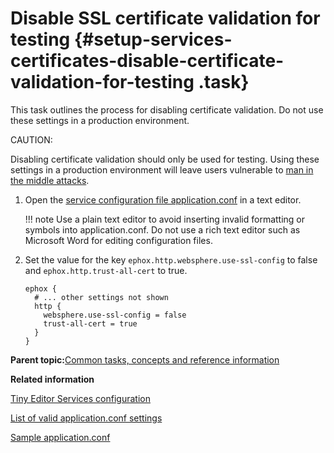 # Disable SSL certificate validation for testing {#setup-services-certificates-disable-certificate-validation-for-testing .task}

This task outlines the process for disabling certificate validation. Do not use these settings in a production environment.

CAUTION:

Disabling certificate validation should only be used for testing. Using these settings in a production environment will leave users vulnerable to [man in the middle attacks](https://en.wikipedia.org/wiki/Man-in-the-middle_attack).

1.  Open the [service configuration file application.conf](t_01-setup_02-services_01-appconf_01-create-an-application-conf.md) in a text editor.

    !!! note
    Use a plain text editor to avoid inserting invalid formatting or symbols into application.conf. Do not use a rich text editor such as Microsoft Word for editing configuration files.

2.  Set the value for the key `ephox.http.websphere.use-ssl-config` to false and `ephox.http.trust-all-cert` to true.

    ```
    ephox {
      # ... other settings not shown
      http {
        websphere.use-ssl-config = false
        trust-all-cert = true
      }
    }
    ```


**Parent topic:**[Common tasks, concepts and reference information](../../install/tiny_editors/r_appendix.md)

**Related information**  


[Tiny Editor Services configuration](../../install/tiny_editors/c_application-conf.md)

[List of valid application.conf settings](../../install/tiny_editors/r_application-conf.md)

[Sample application.conf](../../install/tiny_editors/r_application-conf-samples.md)

